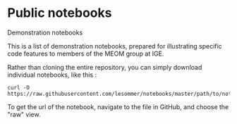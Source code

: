 # Public notebooks
Demonstration notebooks 

This is a list of demonstration notebooks, prepared for illustrating specific code features to members of the MEOM group at IGE.

Rather than cloning the entire repository, you can simply download individual notebooks, like this : 

```
curl -O https://raw.githubusercontent.com/lesommer/notebooks/master/path/to/notebook.ipynb
```

To get the url of the notebook, navigate to the file in GitHub, and choose the "raw" view.

